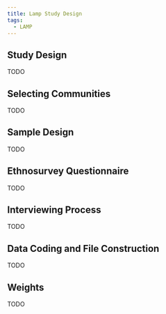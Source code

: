 ```yaml
---
title: Lamp Study Design
tags:
  - LAMP
---
```


## Study Design

TODO

## Selecting Communities

TODO

## Sample Design

TODO

## Ethnosurvey Questionnaire

TODO

## Interviewing Process

TODO

## Data Coding and File Construction

TODO

## Weights

TODO
